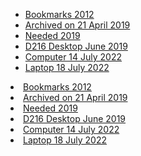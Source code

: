 - [Bookmarks 2012](bookmarks-2012.html "Old bookmarks from 2012")
- [Archived on 21 April 2019](laptop21042019.html "From laptop")
- [Needed 2019](needed2019.html)
- [D216 Desktop June 2019](d216_computer_June2019.html)
- [Computer 14 July 2022](computer14072022.html)
- [Laptop 18 July 2022](laptop18072022.html)


<li><a href=bookmarks-2012.html>Bookmarks 2012</a></li>
<li><a href=laptop21042019.html>Archived on 21 April 2019</a></li>
<li><a href=needed2019.html>Needed 2019</a></li>
<li><a href=d216_computer_June2019.html>D216 Desktop June 2019</a></li>
<li><a href=computer14072022.html>Computer 14 July 2022</a></li>
<li><a href=laptop18072022.html>Laptop 18 July 2022</a></li>
